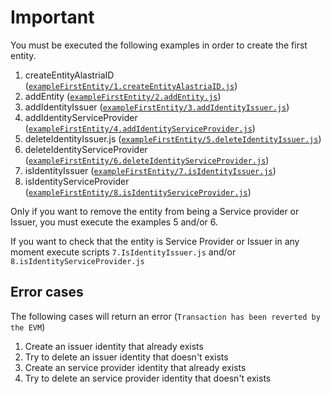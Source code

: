 # Important

You must be executed the following examples in order to create the first entity.

1. createEntityAlastriaID ([`exampleFirstEntity/1.createEntityAlastriaID.js`](1.createEntityAlastriaID.js))
2. addEntity ([`exampleFirstEntity/2.addEntity.js`](2.addEntity.js))
3. addIdentityIssuer ([`exampleFirstEntity/3.addIdentityIssuer.js`](3.addIdentityIssuer.js))
4. addIdentityServiceProvider ([`exampleFirstEntity/4.addIdentityServiceProvider.js`](4.addIdentityServiceProvider.js))
5. deleteIdentityIssuer.js ([`exampleFirstEntity/5.deleteIdentityIssuer.js`](5.deleteIdentityIssuer.js))
6. deleteIdentityServiceProvider ([`exampleFirstEntity/6.deleteIdentityServiceProvider.js`](6.deleteIdentityServiceProvider.js))
7. isIdentityIssuer ([`exampleFirstEntity/7.isIdentityIssuer.js`](7.isIdentityIssuer.js))
8. isIdentityServiceProvider ([`exampleFirstEntity/8.isIdentityServiceProvider.js`](8.isIdentityServiceProvider.js))

Only if you want to remove the entity from being a Service provider or Issuer, you must execute the examples 5 and/or 6.

If you want to check that the entity is Service Provider or Issuer in any moment execute scripts `7.IsIdentityIssuer.js` and/or `8.isIdentityServiceProvider.js`

## Error cases

The following cases will return an error (`Transaction has been reverted by the EVM`)

1. Create an issuer identity that already exists
2. Try to delete an issuer identity that doesn't exists
3. Create an service provider identity that already exists
4. Try to delete an service provider identity that doesn't exists
